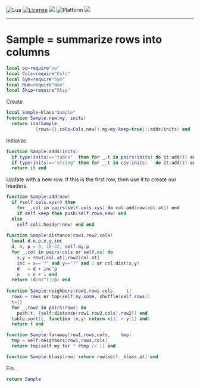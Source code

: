 
<img alt="Lua" src="https://img.shields.io/badge/lua-v5.4-blue">&nbsp;<a 
href="https://github.com/timm/keys/blob/master/LICENSE.md"><img
alt="License" src="https://img.shields.io/badge/license-unlicense-red"></a> <img
src="https://img.shields.io/badge/purpose-ai%20,%20se-blueviolet"> <img
alt="Platform" src="https://img.shields.io/badge/platform-osx%20,%20linux-lightgrey"> <a
href="https://github.com/timm/keys/actions"><img
src="https://github.com/timm/keys/actions/workflows/unit-test.yml/badge.svg"></a>

<hr>

# Sample = summarize rows into columns

```lua
local oo=require"oo"
local Cols=require"Cols"
local Sym=require"Sym"
local Num=require"Num"
local Skip=require"Skip"
```
Create

```lua
local Sample=klass"Sample"
function Sample.new(my, inits)
  return isa(Sample,
           {rows={},cols=Cols.new(),my=my,keep=true}):adds(inits) end
```
Initialize.

```lua
function Sample:adds(inits)
  if type(inits)=="table"  then for _,t in pairs(inits) do it:add(t) end end
  if type(inits)=="string" then for _,t in csv(inits)   do it:add(t) end end
  return it end
```
Update with a new row. If this is the first row, then use it to create our
headers.

```lua
function Sample:add(new)
  if #self.cols.xys>0 then
    for _,col in pairs(self.cols.xys) do col:add(new[col.at]) end
    if self.keep then push(self.rows,new) end
  else
    self.cols:header(new) end end
   
function Sample:distance(row1,row2,cols)
  local d,n,p,x,y,inc
  d, n, p = 0, 1E-32, self.my.p
  for _,col in pairs(cols or self.xs) do
    x,y = row1[col.at],row2[col.at]
    inc = x=="?" and y=="?" and 1 or col:dist(x,y)
    d   = d + inc^p 
    n   = n + 1 end
  return (d/n)^(1/p) end
    
function Sample:neighbors(row1,rows,cols,    t)
  rows = rows or top(self.my.some, shuffle(self.rows))
  t={}
  for _,row2 in pairs(rows) do 
    push(t, {self:distance(row1,row2,cols),row2}) end
  table.sort(t, function (x,y) return x[1] < y[1] end)
  return t end

function Sample:faraway(row1,rows,cols,    tmp)
  tmp = self:neighbors(row1,rows,cols)
  return tmp[self.my.far * #tmp // 1] end

function Sample:klass(row) return row[self._klass.at] end
```
Fin.

```lua
return Sample

```

